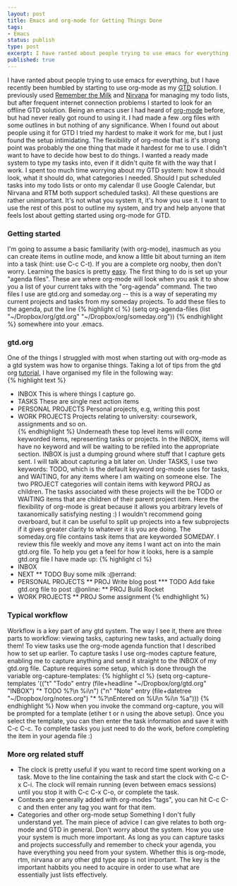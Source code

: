 ```yaml
---
layout: post
title: Emacs and org-mode for Getting Things Done
tags: 
- Emacs
status: publish
type: post
excerpt: I have ranted about people trying to use emacs for everything, but I have recently started using org-mode as a GTD solution. Here I describe my current system.
published: true
---
```


I have ranted about people trying to use emacs for everything, but I have recently been humbled by starting to use org-mode as my [GTD][1] solution. I previously used [Remember the Milk][2] and [Nirvana][3] for managing my todo lists, but after frequent internet connection problems I started to look for an offline GTD solution. Being an emacs user I had heard of [org-mode][4] before, but had never really got round to using it. I had made a few .org files with some outlines in but nothing of any significance. When I found out about people using it for GTD I tried my hardest to make it work for me, but I just found the setup intimidating. The flexibility of org-mode that is it's strong point was probably the one thing that made it hardest for me to use. I didn't want to have to decide how best to do things. I wanted a ready made system to type my tasks into, even if it didn't quite fit with the way that I work. I spent too much time worrying about my GTD system: how it should look, what it should do, what categories I needed. Should I put scheduled tasks into my todo lists or onto my calendar (I use Google Calendar, but Nirvana and RTM both support scheduled tasks). All these questions are rather unimportant. It's not what you system it, it's how you use it. I want to use the rest of this post to outline my system, and try and help anyone that feels lost about getting started using org-mode for GTD. 

### Getting started

I'm going to assume a basic familiarity (with org-mode), inasmuch as you can create items in outline mode, and know a little bit about turning an item into a task (hint: use C-c C-t). If you are a complete org nooby, then don't worry. Learning the basics is pretty [easy][5]. The first thing to do is set up your "agenda files". These are where org-mode will look when you ask it to show you a list of your current taks with the "org-agenda" command. The two files I use are gtd.org and someday.org -- this is a way of seperating my current projects and tasks from my someday projects. To add these files to the agenda, put the line 
{% highlight cl %}
(setq org-agenda-files (list "~/Dropbox/org/gtd.org" "~/Dropbox/org/someday.org")) 
{% endhighlight %}
somewhere into your .emacs. 

### gtd.org

One of the things I struggled with most when starting out with org-mode as a gtd system was how to organise things. Taking a lot of tips from the gtd org [tutorial][6], I have organised my file in the following way:     
{% highlight text %}
*   INBOX This is where things I capture go.    
*   TASKS These are single next action items    
*   PERSONAL PROJECTS Personal projects, e.g, writing this post    
*   WORK PROJECTS Projects relating to university: coursework, assignments and so on.    
{% endhighlight %}
Underneath these top level items will come keyworded items, representing tasks or projects. In the INBOX, items will have no keyword and will be waiting to be refiled into the appropriate section. INBOX is just a dumping ground where stuff that I capture gets sent. I will talk about capturing a bit later on. Under TASKS, I use two keywords: TODO, which is the default keyword org-mode uses for tasks, and WAITING, for any items where I am waiting on someone else. The two PROJECT categories will contain items with keyword PROJ as children. The tasks associated with these projects will the be TODO or WAITING items that are children of their parent project item. Here the flexibility of org-mode is great because it allows you arbitrary levels of taxanomically satisfying nesting :) I wouldn't recommend going overboard, but it can be useful to split up projects into a few subprojects if it gives greater clarity to whatever it is you are doing. The someday.org file contains task items that are keyworded SOMEDAY. I review this file weekly and move any items I want act on into the main gtd.org file. To help you get a feel for how it looks, here is a sample gtd.org file I have made up:
{% highlight cl %}
* INBOX 
* NEXT 
** TODO Buy some milk :@errand: 
* PERSONAL PROJECTS 
** PROJ Write blog post 
*** TODO Add fake gtd.org file to post :@online:
** PROJ Build Rocket 
* WORK PROJECTS
** PROJ Some assignment
{% endhighlight %} 

### Typical workflow 

Workflow is a key part of any gtd system. The way I see it, there are three parts to workflow: viewing tasks, capturing new tasks, and actually doing them! To view tasks use the org-mode agenda function that I described how to set up earlier. To capture tasks I use org-modes capture feature, enabling me to capture anything and send it straight to the INBOX of my gtd.org file. Capture requires some setup, which is done through the variable org-capture-templates: 
{% highlight cl %}
(setq org-capture-templates '(("t" "Todo" entry (file+headline "~/Dropbox/org/gtd.org" "INBOX")
     "* TODO %?\n %i\n") 
    ("n" "Note" entry (file+datetree "~/Dropbox/org/notes.org") "* %?\nEntered on %U\n %i\n %a"))) 
{% endhighlight %}
Now when you invoke the command org-capture, you will be prompted for a template (etiher t or n using the above setup). Once you select the template, you can then enter the task information and save it with C-c C-c. To complete tasks you just need to do the work, before completing the item in your agenda file :) 

### More org related stuff

*   The clock is pretty useful if you want to record time spent working on a task. Move to the line containing the task and start the clock with C-c C-x C-i. The clock will remain running (even between emacs sessions) until you stop it with C-c C-x C-o, or complete the task.
*   Contexts are generally added with org-modes "tags", you can hit C-c C-c and then enter any tag you want for that item. 
*   Categories and other org-mode setup Something I don't fully understand yet. The main piece of advice I can give relates to both org-mode and GTD in general. Don't worry about the system. How you use your system is much more important. As long as you can capture tasks and projects successfully and remember to check your agenda, you have everything you need from your system. Whether this is org-mode, rtm, nirvana or any other gtd type app is not important. The key is the important habbits you need to acquire in order to use what are essentially just lists effectively.

 [1]: http://www.davidco.com/what_is_gtd.php
 [2]: http://www.rememberthemilk.com
 [3]: http://www.nirvanahq.com
 [4]: http://orgmode.org
 [5]: http://orgmode.org/worg/org-tutorials/index.html
 [6]: http://members.optusnet.com.au/~charles57/GTD/gtd_workflow.html

